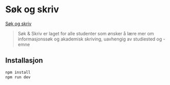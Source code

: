 # Søk og skriv

[Søk og skriv](https://sokogskriv.no)

> Søk & Skriv er laget for alle studenter som ønsker å lære mer om informasjonssøk og akademisk skriving, uavhengig av studiested og -emne

## Installasjon

```bash
npm install
npm run dev
```
